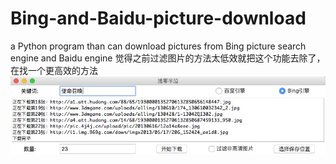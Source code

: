 # Bing-and-Baidu-picture-download
a Python program than can download pictures from Bing picture search engine and Baidu engine
觉得之前过滤图片的方法太低效就把这个功能去除了，在找一个更高效的方法
![1](https://github.com/Dengqlbq/Bing-and-Baidu-picture-download/raw/master/1.png)
